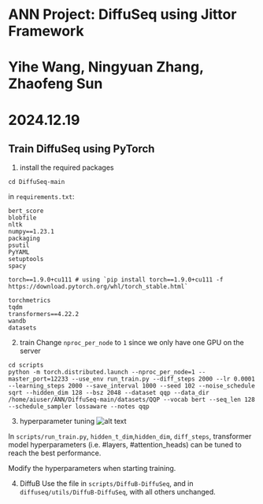 # ANN Project: DiffuSeq using Jittor Framework
# Yihe Wang, Ningyuan Zhang, Zhaofeng Sun
# 2024.12.19

## Train DiffuSeq using PyTorch
1. install the required packages
```
cd DiffuSeq-main
```

in `requirements.txt`:
```
bert_score
blobfile
nltk
numpy==1.23.1
packaging
psutil
PyYAML
setuptools
spacy

torch==1.9.0+cu111 # using `pip install torch==1.9.0+cu111 -f https://download.pytorch.org/whl/torch_stable.html`

torchmetrics
tqdm
transformers==4.22.2
wandb
datasets
```

2. train
Change `nproc_per_node` to `1` since we only have one GPU on the server

```
cd scripts
python -m torch.distributed.launch --nproc_per_node=1 --master_port=12233 --use_env run_train.py --diff_steps 2000 --lr 0.0001 --learning_steps 2000 --save_interval 1000 --seed 102 --noise_schedule sqrt --hidden_dim 128 --bsz 2048 --dataset qqp --data_dir /home/aiuser/ANN/DiffuSeq-main/datasets/QQP --vocab bert --seq_len 128 --schedule_sampler lossaware --notes qqp
```

3. hyperparameter tuning
![alt text](image.png)

In `scripts/run_train.py`, `hidden_t_dim`,`hidden_dim`, `diff_steps`, transformer model hyperparameters (i.e. #layers, #attention_heads) can be tuned to reach the best performance.

Modify the hyperparameters when starting training.

4. DiffuB
Use the file in `scripts/DiffuB-DiffuSeq`, and in `diffuseq/utils/DiffuB-DiffuSeq`, with all others unchanged.
